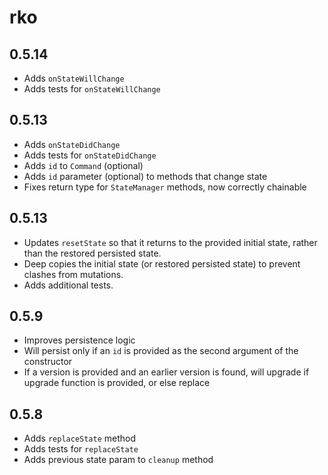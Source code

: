 # rko

## 0.5.14

- Adds `onStateWillChange`
- Adds tests for `onStateWillChange`

## 0.5.13

- Adds `onStateDidChange`
- Adds tests for `onStateDidChange`
- Adds `id` to `Command` (optional)
- Adds `id` parameter (optional) to methods that change state
- Fixes return type for `StateManager` methods, now correctly chainable

## 0.5.13

- Updates `resetState` so that it returns to the provided initial state, rather than the restored persisted state.
- Deep copies the initial state (or restored persisted state) to prevent clashes from mutations.
- Adds additional tests.

## 0.5.9

- Improves persistence logic
- Will persist only if an `id` is provided as the second argument of the constructor
- If a version is provided and an earlier version is found, will upgrade if upgrade function is provided, or else replace

## 0.5.8

- Adds `replaceState` method
- Adds tests for `replaceState`
- Adds previous state param to `cleanup` method
